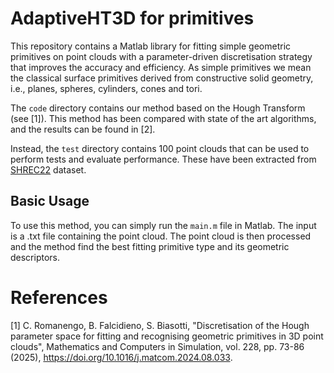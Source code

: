 # AdaptiveHT3D for primitives
This repository contains a Matlab library for fitting simple geometric primitives on point clouds with a parameter-driven discretisation strategy that improves the accuracy and efficiency. As simple primitives we mean the classical surface primitives derived from constructive solid geometry, i.e., planes, spheres, cylinders, cones and tori. 

The ```code``` directory contains our method based on the Hough Transform (see [1]). This method has been compared with state of the art algorithms, and the results can be found in [2].

Instead, the ```test``` directory contains 100 point clouds that can be used to perform tests and evaluate performance. These have been extracted from [SHREC22](https://github.com/chiararomanengo/SHREC2022) dataset.


## Basic Usage
To use this method, you can simply run the ```main.m``` file in Matlab. The input is a .txt file containing the point cloud. The point cloud is then processed and the method find the best fitting primitive type and its geometric descriptors.  

# References

[1] C. Romanengo, B. Falcidieno, S. Biasotti, "Discretisation of the Hough parameter space for fitting and recognising geometric primitives in 3D point clouds", Mathematics and Computers in Simulation, vol. 228, pp. 73-86 (2025), https://doi.org/10.1016/j.matcom.2024.08.033.

